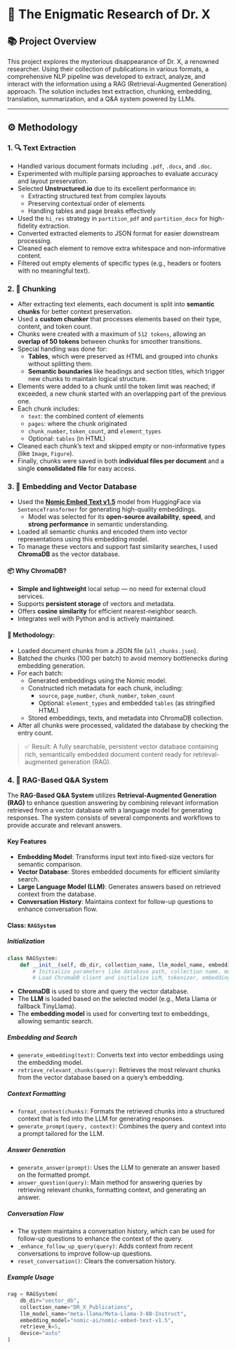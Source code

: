 # 🧪 The Enigmatic Research of Dr. X

## 📚 Project Overview
This project explores the mysterious disappearance of Dr. X, a renowned researcher. Using their collection of publications in various formats, a comprehensive NLP pipeline was developed to extract, analyze, and interact with the information using a RAG (Retrieval-Augmented Generation) approach. The solution includes text extraction, chunking, embedding, translation, summarization, and a Q&A system powered by LLMs.

---

## ⚙️ Methodology

### 1. 🔍 Text Extraction
- Handled various document formats including `.pdf`, `.docx`, and `.doc`.
- Experimented with multiple parsing approaches to evaluate accuracy and layout preservation.
- Selected **Unstructured.io** due to its excellent performance in:
  - Extracting structured text from complex layouts
  - Preserving contextual order of elements
  - Handling tables and page breaks effectively
- Used the `hi_res` strategy in `partition_pdf` and `partition_docx` for high-fidelity extraction.
- Converted extracted elements to JSON format for easier downstream processing.
- Cleaned each element to remove extra whitespace and non-informative content.
- Filtered out empty elements of specific types (e.g., headers or footers with no meaningful text).

### 2. 🧩 Chunking

- After extracting text elements, each document is split into **semantic chunks** for better context preservation.
- Used a **custom chunker** that processes elements based on their type, content, and token count.
- Chunks were created with a maximum of `512 tokens`, allowing an **overlap of 50 tokens** between chunks for smoother transitions.
- Special handling was done for:
  - **Tables**, which were preserved as HTML and grouped into chunks without splitting them.
  - **Semantic boundaries** like headings and section titles, which trigger new chunks to maintain logical structure.
- Elements were added to a chunk until the token limit was reached; if exceeded, a new chunk started with an overlapping part of the previous one.
- Each chunk includes:
  - `text`: the combined content of elements
  - `pages`: where the chunk originated
  - `chunk_number`, `token_count`, and `element_types`
  - Optional: `tables` (in HTML)
- Cleaned each chunk’s text and skipped empty or non-informative types (like `Image`, `Figure`).
- Finally, chunks were saved in both **individual files per document** and a single **consolidated file** for easy access.

### 3. 🧠 Embedding and Vector Database

- Used the [**Nomic Embed Text v1.5**](https://huggingface.co/nomic-ai/nomic-embed-text-v1.5) model from HuggingFace via `SentenceTransformer` for generating high-quality embeddings.
  - Model was selected for its **open-source availability**, **speed**, and **strong performance** in semantic understanding.
- Loaded all semantic chunks and encoded them into vector representations using this embedding model.
- To manage these vectors and support fast similarity searches, I used **ChromaDB** as the vector database.

#### 📦 Why ChromaDB?
- **Simple and lightweight** local setup — no need for external cloud services.
- Supports **persistent storage** of vectors and metadata.
- Offers **cosine similarity** for efficient nearest-neighbor search.
- Integrates well with Python and is actively maintained.

#### 🧱 Methodology:
- Loaded document chunks from a JSON file (`all_chunks.json`).
- Batched the chunks (100 per batch) to avoid memory bottlenecks during embedding generation.
- For each batch:
  - Generated embeddings using the Nomic model.
  - Constructed rich metadata for each chunk, including:
    - `source`, `page_number`, `chunk_number`, `token_count`
    - Optional: `element_types` and embedded `tables` (as stringified HTML)
  - Stored embeddings, texts, and metadata into ChromaDB collection.
- After all chunks were processed, validated the database by checking the entry count.

> ✅ Result: A fully searchable, persistent vector database containing rich, semantically embedded document content ready for retrieval-augmented generation (RAG).

### 4. 💬 RAG-Based Q&A System
The **RAG-Based Q&A System** utilizes **Retrieval-Augmented Generation (RAG)** to enhance question answering by combining relevant information retrieved from a vector database with a language model for generating responses. The system consists of several components and workflows to provide accurate and relevant answers.

#### Key Features

- **Embedding Model**: Transforms input text into fixed-size vectors for semantic comparison.
- **Vector Database**: Stores embedded documents for efficient similarity search.
- **Large Language Model (LLM)**: Generates answers based on retrieved context from the database.
- **Conversation History**: Maintains context for follow-up questions to enhance conversation flow.

#### Class: `RAGSystem`

##### Initialization

```python
class RAGSystem:
    def __init__(self, db_dir, collection_name, llm_model_name, embedding_model, retrieve_k, device):
        # Initialize parameters like database path, collection name, model names, and device
        # Load ChromaDB client and initialize LLM, tokenizer, embedding model
```
- **ChromaDB** is used to store and query the vector database.
- The **LLM** is loaded based on the selected model (e.g., Meta Llama or fallback TinyLlama).
- The **embedding model** is used for converting text to embeddings, allowing semantic search.

##### Embedding and Search
- `generate_embedding(text)`: Converts text into vector embeddings using the embedding model.
- `retrieve_relevant_chunks(query)`: Retrieves the most relevant chunks from the vector database based on a query’s embedding.

##### Context Formatting
- `format_context(chunks)`: Formats the retrieved chunks into a structured context that is fed into the LLM for generating responses.
- `generate_prompt(query, context)`: Combines the query and context into a prompt tailored for the LLM.

##### Answer Generation
- `generate_answer(prompt)`: Uses the LLM to generate an answer based on the formatted prompt.
- `answer_question(query)`: Main method for answering queries by retrieving relevant chunks, formatting context, and generating an answer.

##### Conversation Flow
- The system maintains a conversation history, which can be used for follow-up questions to enhance the context of the query.
- `_enhance_follow_up_query(query)`: Adds context from recent conversations to improve follow-up questions.
- `reset_conversation()`: Clears the conversation history.

##### Example Usage
```python
rag = RAGSystem(
    db_dir="vector_db", 
    collection_name="DR_X_Publications",
    llm_model_name="meta-llama/Meta-Llama-3-8B-Instruct",
    embedding_model="nomic-ai/nomic-embed-text-v1.5",
    retrieve_k=5,
    device="auto"
)
```

